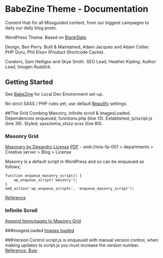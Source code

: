 # BabeZine Theme - Documentation
Content Hub for all Missguided content, from our biggest campaigns to daily our daily blog posts. 

WordPress Theme. Based on [BlankSlate](https://en-gb.wordpress.org/themes/blankslate/).

Design, Ben Perry.
Built & Maintained, Adam Jacques and Adam Collier.
PHP Guru, Phil Elson (Product Shortcode Cache).

Curators, Sam Helligso and Skye Smith.
SEO Lead, Heather Kipling.
Author Lead, Imogen Ruddick.

## Getting Started
See [BabeZine](https://github.com/ishiiprints/BabeZine) for Local Dev Environment set-up.

No strict SASS / PHP rules yet, use default [Beautify](https://www.npmjs.com/package/beautify) settings.

##The Grid
Combing Masonry, Infinite scroll & ImagesLoaded.
Dependencies enqueued; functions.php (line 13).
Established; js/script.js (line 36).
Styled; sass/extra_shizz.scss (line 80).

### Masonry Grid
[Masonary by Desandro](https://masonry.desandro.com/)
[License](https://gumroad.com/purchases/mrTkgEdKf3ehoWubZCzNiA==/receipt)
[PDF](smb://mis-fp-001/departments/Creative/Blog/License/isotope-commercial-developer-license.pdf) - smb://mis-fp-001 > departments > Creative server > Blog > License

Masonry is a default script in WordPress and so can be enqueued as follows;

```<?php
function enqueue_masonry_script() {
    wp_enqueue_script('masonry');
}
add_action('wp_enqueue_scripts', 'enqueue_masonry_script');
```
[Reference](https://developer.wordpress.org/reference/functions/wp_enqueue_script/#default-scripts-included-and-registered-by-wordpress)

### Infinite Scroll
[Append items/pages to Masonry Grid](https://codepen.io/desandro/pen/eRRQVo)

###ImagesLoaded
[Images loaded](https://codepen.io/desandro/pen/RPKgEN)

###Version Control
script.js is enqueued with manual version control, when making updates to script.js you must increase the version number. 
[Reference; $ver](https://developer.wordpress.org/reference/functions/wp_enqueue_script/)


